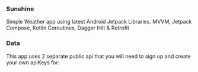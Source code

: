 ### Sunshine ###

Simple Weather app using latest Android Jetpack Libraries. MVVM, Jetpack Compose, Kotlin Coroutines, Dagger Hilt & Retrofit

### Data ###

This app uses 2 separate public api that you will need to sign up and create your own apiKeys for: